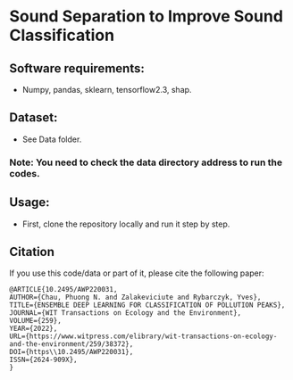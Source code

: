 # Sound Separation to Improve Sound Classification

## Software requirements:
- Numpy, pandas, sklearn, tensorflow2.3, shap.


## Dataset:
- See Data folder.

### Note: You need to check the data directory address to run the codes.

## Usage:
- First, clone the repository locally and run it step by step.


## Citation
If you use this code/data or part of it, please cite the following paper:
```
@ARTICLE{10.2495/AWP220031,
AUTHOR={Chau, Phuong N. and Zalakeviciute and Rybarczyk, Yves},   
TITLE={ENSEMBLE DEEP LEARNING FOR CLASSIFICATION OF POLLUTION PEAKS},      
JOURNAL={WIT Transactions on Ecology and the Environment},      
VOLUME={259},           
YEAR={2022},      
URL={https://www.witpress.com/elibrary/wit-transactions-on-ecology-and-the-environment/259/38372},       
DOI={https\\10.2495/AWP220031},      
ISSN={2624-909X},   
}
```
